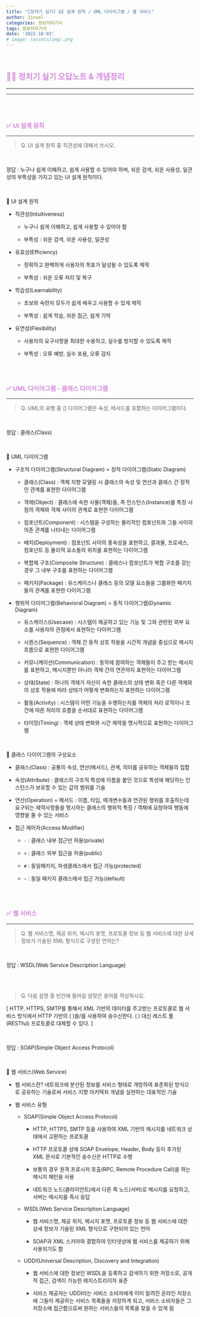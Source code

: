 ```yaml
---
title: "[정처기 실기] UI 설계 원칙 / UML 다이어그램 / 웹 서비스"
author: Jinsol
categories: 정보처리기사
tags: 정보처리기사
date: '2022-10-03'
# image: /assets/img/.png
---
```


<br>

## <span style="color:#D58BDD">**🤷‍♀️ 정처기 실기 오답노트 & 개념정리**</span>
<hr>
<hr>

<br>
<br>

### <span style="color:#D58BDD">**✅ UI 설계 원칙**</span>
<hr>

> Q. UI 설계 원칙 중 직관성에 대해서 쓰시오.

<br>

정답 : 누구나 쉽게 이해하고, 쉽게 사용할 수 있어야 하며, 쉬운 검색, 쉬운 사용성, 일관성의 부특성을 가지고 있는 UI 설계 원칙이다.

<br>

🔎 UI 설계 원칙

- 직관성(Intuitiveness)

    - 누구나 쉽게 이해하고, 쉽게 사용할 수 있어야 함

    - 부특성 : 쉬운 검색, 쉬운 사용성, 일관성

- 유효성(Efficiency)

    - 정확하고 완벽하게 사용자의 목표가 달성될 수 있도록 제작

    - 부특성 : 쉬운 오류 처리 및 복구

- 학습성(Learnability)

    - 초보와 숙련자 모두가 쉽게 배우고 사용할 수 있게 제작

    - 부특성 : 쉽게 학습, 쉬운 접근, 쉽게 기억

- 유연성(Flexibility)

    - 사용자의 요구사항을 최대한 수용하고, 실수를 방지할 수 있도록 제작

    - 부특성 : 오류 예방, 실수 포용, 오류 감지
    
<br>
<br>

### <span style="color:#D58BDD">**✅ UML 다이어그램 - 클래스 다이어그램**</span>
<hr>

> Q. UML의 유형 중 () 다이어그램은 속성, 메서드를 포함하는 다이어그램이다.

<br>

정답 : 클래스(Class)

<br>

🔎 UML 다이어그램

- 구조적 다이어그램(Structural Diagram) = 정적 다이어그램(Static Diagram)

    - 클래스(Class) : 객체 지향 모델링 시 클래스의 속성 및 연산과 클래스 간 정적인 관계를 표현한 다이어그램

    - 객체(Object) : 클래스에 속한 사물(객체)들, 즉 인스턴스(Instance)를 특정 시점의 객체와 객체 사이의 관계로 표현한 다이어그램

    - 컴포넌트(Component) : 시스템을 구성하는 물리적인 컴포넌트와 그들 사이의 의존 관계를 나타내는 다이어그램

    - 배치(Deployment) : 컴포넌트 사이의 종속성을 표현하고, 결과물, 프로세스, 컴포넌트 등 물리적 요소들의 위치를 표현하는 다이어그램

    - 복합체 구조(Composite Structure) : 클래스나 컴포넌트가 복합 구조를 갖는 경우 그 내부 구조를 표현하는 다이어그램

    - 패키지(Package) : 유스케이스나 클래스 등의 모델 요소들을 그룹화한 패키지들의 관계를 표현한 다이어그램

- 행위적 다이어그램(Behavioral Diagram) = 동적 다이어그램(Dynamic Diagram)

    - 유스케이스(Usecase) : 시스템이 제공하고 있는 기능 및 그와 관련된 외부 요소를 사용자의 관점에서 표현하는 다이어그램

    - 시퀀스(Sequence) : 객체 간 동적 상호 작용을 시간적 개념을 중심으로 메시지 흐름으로 표현한 다이어그램

    - 커뮤니케이션(Communication) : 동작에 참여하는 객체들이 주고 받는 메시지를 표현하고, 메시지뿐만 아니라 객체 간의 연관까지 표현하는 다이어그램

    - 상태(State) : 하나의 객체가 자신이 속한 클래스의 상태 변화 혹은 다른 객체와의 상호 작용에 따라 상태가 어떻게 변화하는지 표현하는 다이어그램

    - 활동(Activity) : 시스템이 어떤 기능을 수행하는지를 객체의 처리 로직이나 조건에 따른 처리의 흐름을 순서대로 표현하는 다이어그램

    - 타이밍(Timing) : 객체 상태 변화와 시간 제약을 명시적으로 표현하는 다이어그램

<br>

🔎 클래스 다이어그램의 구성요소

- 클래스(Class) : 공통의 속성, 연산(메서드), 관계, 의미를 공유하는 객체들의 집합

- 속성(Attribute) : 클래스의 구조적 특성에 이름을 붙인 것으로 특성에 해당하는 인스턴스가 보유할 수 있는 값의 범위를 기술

- 연산(Operation) = 메서드 : 이름, 타입, 매개변수들과 연관된 행위를 호출하는데 요구되는 제약사항들을 명시하는 클래스의 행위적 특징 / 객체에 요청하여 행동에 영향을 줄 수 있는 서비스

- 접근 제어자(Access Modifier)

    - `-` : 클래스 내부 접근만 허용(private)

    - `+` : 클래스 외부 접근을 허용(public)

    - `#` : 동일패키지, 파생클래스에서 접근 가능(protected)

    - `~` : 동일 패키지 클래스에서 접근 가능(default)
        
<br>
<br>

### <span style="color:#D58BDD">**✅ 웹 서비스**</span>
<hr>

> Q. 웹 서비스명, 제공 위치, 메시지 포맷, 프로토콜 정보 등 웹 서비스에 대한 상세 정보가 기술된 XML 형식으로 구성된 언어는?

<br>

정답 : WSDL(Web Service Description Language)

<br><br>

> Q. 다음 설명 중 빈칸에 들어갈 알맞은 용어를 작성하시오.

[ HTTP, HTTPS, SMTP를 통해서 XML 기반의 데이터를 주고받는 프로토콜로 웹 서비스 방식에서 HTTP 기반의 ( )을/를 사용하여 송수신한다. ( ) 대신 레스트 풀(RESTful) 프로토콜로 대체할 수 있다. ]

<br>

정답 : SOAP(Simple Object Access Protocol)

<br>

🔎 웹 서비스(Web Service)

- 웹 서비스란? 네트워크에 분산된 정보를 서비스 형태로 개방하여 표준화된 방식으로 공유하는 기술로써 서비스 지향 아키텍처 개념을 실현하는 대표적인 기술

- 웹 서비스 유형

    - SOAP(Simple Object Access Protocol)

        - HTTP, HTTPS, SMTP 등을 사용하여 XML 기반의 메시지를 네트워크 상태에서 교환하는 프로토콜

        - HTTP 프로토콜 상에 SOAP Envelope, Header, Body 등이 추가된 XML 문서로 기본적인 송수신은 HTTP로 수행

        - 보통의 경우 원격 프로시저 호출(RPC, Remote Procedure Call)을 하는 메시지 패턴을 사용

        - 네트워크 노드(클라이언트)에서 다른 쪽 노드(서버)로 메시지를 요청하고, 서버는 메시지를 즉시 응답

    - WSDL(Web Service Description Language)

        - 웹 서비스명, 제공 위치, 메시지 포맷, 프로토콜 정보 등 웹 서비스에 대한 상세 정보가 기술된 XML 형식으로 구현되어 있는 언어

        - SOAP과 XML 스키마와 결합하여 인터넷상에 웹 서비스를 제공하기 위해 사용되기도 함

    - UDDI(Universal Description, Discovery and Integration)

        - 웹 서비스에 대한 정보인 WSDL을 등록하고 검색하기 위한 저장소로, 공개적 접근, 검색이 가능한 레지스트리이자 표준

        - 서비스 제공자는 UDDI라는 서비스 소비자에게 이미 알려진 온라인 저장소에 그들이 제공하는 서비스 목록들을 저장하게 되고, 서비스 소비자들은 그 저장소에 접근함으로써 원하는 서비스들의 목록을 찾을 수 있게 됨